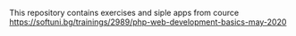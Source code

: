 This repository contains exercises and siple apps from cource https://softuni.bg/trainings/2989/php-web-development-basics-may-2020 
